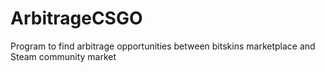 # ArbitrageCSGO
Program to find arbitrage opportunities between bitskins marketplace and Steam community market
